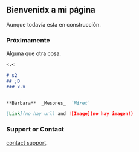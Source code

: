 ## Bienvenidx a mi página

Aunque todavía esta en construcción. 

### Próximamente

Alguna que otra cosa.

```markdown
<.<

# s2
## ;D
### x.x


**Bárbara**  _Mesones_  `Miret` 

[Link](no hay url) and ![Image](no hay imagen!)
```



### Support or Contact

[contact support](bbarchu@gmail.com).
